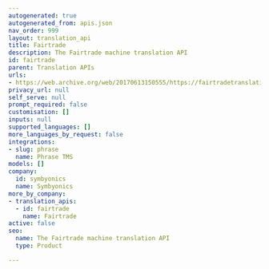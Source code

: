 ```yaml
---
autogenerated: true
autogenerated_from: apis.json
nav_order: 999
layout: translation_api
title: Fairtrade
description: The Fairtrade machine translation API
id: fairtrade
parent: Translation APIs
urls:
- https://web.archive.org/web/20170613150555/https://fairtradetranslation.com/
privacy_url: null
self_serve: null
prompt_required: false
customisation: []
inputs: null
supported_languages: []
more_languages_by_request: false
integrations:
- slug: phrase
  name: Phrase TMS
models: []
company:
  id: symbyonics
  name: Symbyonics
more_by_company:
- translation_apis:
  - id: fairtrade
    name: Fairtrade
active: false
seo:
  name: The Fairtrade machine translation API
  type: Product

---
```


